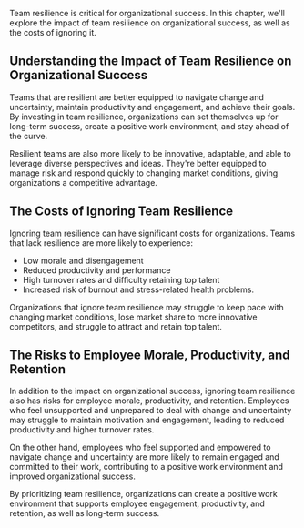 
Team resilience is critical for organizational success. In this chapter, we'll explore the impact of team resilience on organizational success, as well as the costs of ignoring it.

Understanding the Impact of Team Resilience on Organizational Success
---------------------------------------------------------------------

Teams that are resilient are better equipped to navigate change and uncertainty, maintain productivity and engagement, and achieve their goals. By investing in team resilience, organizations can set themselves up for long-term success, create a positive work environment, and stay ahead of the curve.

Resilient teams are also more likely to be innovative, adaptable, and able to leverage diverse perspectives and ideas. They're better equipped to manage risk and respond quickly to changing market conditions, giving organizations a competitive advantage.

The Costs of Ignoring Team Resilience
-------------------------------------

Ignoring team resilience can have significant costs for organizations. Teams that lack resilience are more likely to experience:

* Low morale and disengagement
* Reduced productivity and performance
* High turnover rates and difficulty retaining top talent
* Increased risk of burnout and stress-related health problems.

Organizations that ignore team resilience may struggle to keep pace with changing market conditions, lose market share to more innovative competitors, and struggle to attract and retain top talent.

The Risks to Employee Morale, Productivity, and Retention
---------------------------------------------------------

In addition to the impact on organizational success, ignoring team resilience also has risks for employee morale, productivity, and retention. Employees who feel unsupported and unprepared to deal with change and uncertainty may struggle to maintain motivation and engagement, leading to reduced productivity and higher turnover rates.

On the other hand, employees who feel supported and empowered to navigate change and uncertainty are more likely to remain engaged and committed to their work, contributing to a positive work environment and improved organizational success.

By prioritizing team resilience, organizations can create a positive work environment that supports employee engagement, productivity, and retention, as well as long-term success.
